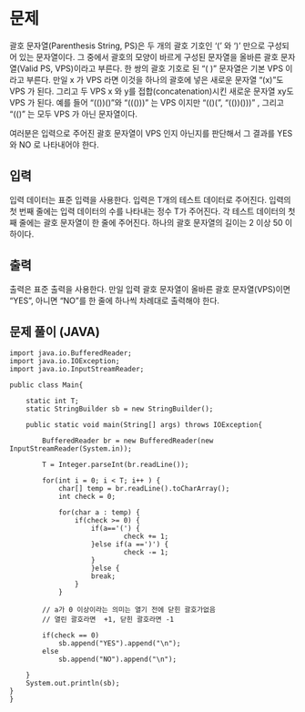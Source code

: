 # 문제
괄호 문자열(Parenthesis String, PS)은 두 개의 괄호 기호인 ‘(’ 와 ‘)’ 만으로 구성되어 있는 문자열이다. 그 중에서 괄호의 모양이 바르게 구성된 문자열을 올바른 괄호 문자열(Valid PS, VPS)이라고 부른다. 한 쌍의 괄호 기호로 된 “( )” 문자열은 기본 VPS 이라고 부른다. 만일 x 가 VPS 라면 이것을 하나의 괄호에 넣은 새로운 문자열 “(x)”도 VPS 가 된다. 그리고 두 VPS x 와 y를 접합(concatenation)시킨 새로운 문자열 xy도 VPS 가 된다. 예를 들어 “(())()”와 “((()))” 는 VPS 이지만 “(()(”, “(())()))” , 그리고 “(()” 는 모두 VPS 가 아닌 문자열이다. 

여러분은 입력으로 주어진 괄호 문자열이 VPS 인지 아닌지를 판단해서 그 결과를 YES 와 NO 로 나타내어야 한다. 

## 입력
입력 데이터는 표준 입력을 사용한다. 입력은 T개의 테스트 데이터로 주어진다. 입력의 첫 번째 줄에는 입력 데이터의 수를 나타내는 정수 T가 주어진다. 각 테스트 데이터의 첫째 줄에는 괄호 문자열이 한 줄에 주어진다. 하나의 괄호 문자열의 길이는 2 이상 50 이하이다. 

## 출력
출력은 표준 출력을 사용한다. 만일 입력 괄호 문자열이 올바른 괄호 문자열(VPS)이면 “YES”, 아니면 “NO”를 한 줄에 하나씩 차례대로 출력해야 한다. 

## 문제 풀이 (JAVA)
```
import java.io.BufferedReader;
import java.io.IOException;
import java.io.InputStreamReader;

public class Main{
	
	static int T;
	static StringBuilder sb = new StringBuilder();
	
	public static void main(String[] args) throws IOException{
	
		BufferedReader br = new BufferedReader(new InputStreamReader(System.in));
		
		T = Integer.parseInt(br.readLine());
		
		for(int i = 0; i < T; i++ ) {
			char[] temp = br.readLine().toCharArray();
			int check = 0;
			
			for(char a : temp) {
				if(check >= 0) {
					if(a=='(') {
							check += 1;
					}else if(a ==')') {
							check -= 1;
					}
					}else {
					break;
				}
			}

        // a가 0 이상이라는 의미는 열기 전에 닫힌 괄호가없음
        // 열린 괄호라면  +1, 닫힌 괄호라면 -1 
		
		if(check == 0)
			sb.append("YES").append("\n");
		else 
			sb.append("NO").append("\n");
		
	}
	System.out.println(sb);
}
}
```
